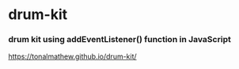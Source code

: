 # drum-kit

### drum kit using addEventListener() function in JavaScript

https://tonalmathew.github.io/drum-kit/
